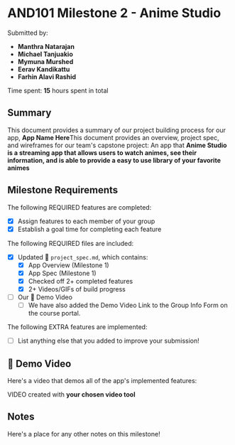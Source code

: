 # AND101 Milestone 2 - **Anime Studio**

Submitted by:
- **Manthra Natarajan**
- **Michael Tanjuakio**
- **Mymuna Murshed**
- **Eerav Kandikattu**
- **Farhin Alavi Rashid**

Time spent: **15** hours spent in total

## Summary

This document provides a summary of our project building process for our app, **App Name Here**This document provides an overview, project spec, and wireframes for our team's capstone project: An app that **Anime Studio is a streaming app that allows users to watch animes, see their information, and is able to provide a easy to use library of your favorite animes**

## Milestone Requirements

The following REQUIRED features are completed:

- [X] Assign features to each member of your group
- [X] Establish a goal time for completing each feature

The following REQUIRED files are included:

- [X] Updated 📄 `project_spec.md`, which contains:
  - [X] App Overview (Milestone 1)
  - [X] App Spec (Milestone 1)
  - [X] Checked off 2+ completed features
  - [X] 2+ Videos/GIFs of build progress

- [ ] Our 🎥 Demo Video
  - [ ] We have also added the Demo Video Link to the Group Info Form on the course portal.

The following EXTRA features are implemented:

- [ ] List anything else that you added to improve your submission!

## 🎥 Demo Video

Here's a video that demos all of the app's implemented features:

VIDEO created with **your chosen video tool**

## Notes

Here's a place for any other notes on this milestone!
